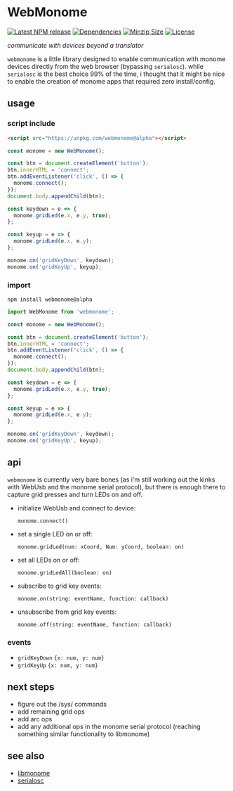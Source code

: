 # WebMonome

[![Latest NPM release][npm-badge]][npm-badge-url]
[![Dependencies][deps-badge]][deps-badge-url]
[![Minzip Size][size-badge]][size-badge-url]
[![License][license-badge]][license-badge-url]

*communicate with devices beyond a translator*

`webmonome` is a little library designed to enable communication with monome devices directly from the web browser (bypassing `serialosc`). while `serialosc` is the best choice 99% of the time, i thought that it might be nice to enable the creation of monome apps that required zero install/config.

## usage

### script include

```html
<script src="https://unpkg.com/webmonome@alpha"></script>
```
```js
const monome = new WebMonome();

const btn = document.createElement('button');
btn.innerHTML = 'connect';
btn.addEventListener('click', () => {
  monome.connect();
});
document.body.appendChild(btn);

const keydown = e => {
  monome.gridLed(e.x, e.y, true);
};

const keyup = e => {
  monome.gridLed(e.x, e.y);
};

monome.on('gridKeyDown', keydown);
monome.on('gridKeyUp', keyup);
```

### import

`npm install webmonome@alpha`

```javascript
import WebMonome from 'webmonome';

const monome = new WebMonome();

const btn = document.createElement('button');
btn.innerHTML = 'connect';
btn.addEventListener('click', () => {
  monome.connect();
});
document.body.appendChild(btn);

const keydown = e => {
  monome.gridLed(e.x, e.y, true);
};

const keyup = e => {
  monome.gridLed(e.x, e.y);
};

monome.on('gridKeyDown', keydown);
monome.on('gridKeyUp', keyup);
```

## api

`webmonome` is currently very bare bones (as i'm still working out the kinks with WebUsb and the monome serial protocol), but there is enough there to capture grid presses and turn LEDs on and off.

- initialize WebUsb and connect to device:

  `monome.connect()`

- set a single LED on or off:

  `monome.gridLed(num: xCoord, Num: yCoord, boolean: on)`

- set all LEDs on or off:

  `monome.gridLedAll(boolean: on)`

- subscribe to grid key events:

  `monome.on(string: eventName, function: callback)`

- unsubscribe from grid key events:

  `monome.off(string: eventName, function: callback)`

### events

  - `gridKeyDown` `{x: num, y: num}`
  - `gridKeyUp` `{x: num, y: num}`


## next steps

* figure out the /sys/ commands
* add remaining grid ops
* add arc ops
* add any additional ops in the monome serial protocol (reaching something similar functionality to libmonome)

## see also

* [libmonome](https://github.com/monome/libmonome)
* [serialosc](https://github.com/monome/serialosc)

[npm-badge]: https://img.shields.io/npm/v/webmonome/alpha
[npm-badge-url]: https://www.npmjs.com/package/webmonome/v/alpha
[deps-badge]: https://img.shields.io/david/halvves/webmonome
[deps-badge-url]: https://david-dm.org/halvves/webmonome
[size-badge]: https://img.shields.io/bundlephobia/minzip/webmonome/0.0.1-alpha.2
[size-badge-url]: https://bundlephobia.com/result?p=webmonome@0.0.1-alpha.2
[license-badge]: https://img.shields.io/github/license/halvves/webmonome
[license-badge-url]: ./LICENSE
